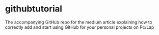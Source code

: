# githubtutorial
The accompanying GitHub repo for the medium article explaining how to  correctly add and start using GitHub for your personal projects on Pc/Lap
